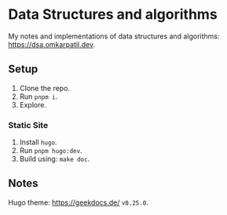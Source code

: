 # Data Structures and algorithms

My notes and implementations of data structures and algorithms: <https://dsa.omkarpatil.dev>.

## Setup

1. Clone the repo.
2. Run `pnpm i`.
3. Explore.

### Static Site

1. Install `hugo`.
2. Run `pnpm hugo:dev`.
3. Build using: `make doc`.

## Notes

Hugo theme: <https://geekdocs.de/> `v0.25.0`.
